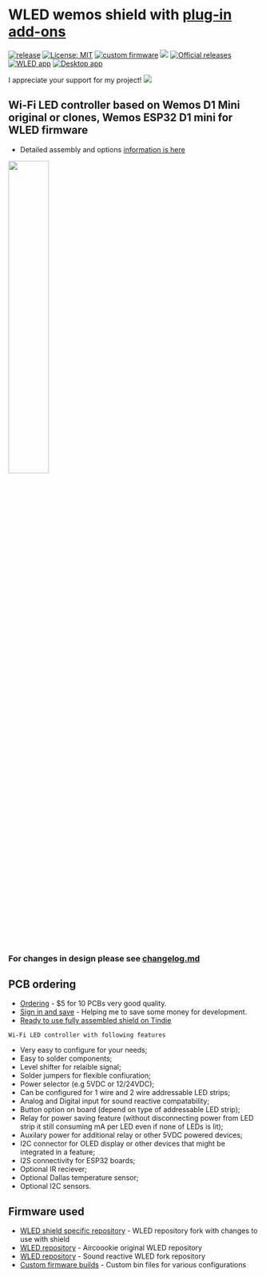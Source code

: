 # WLED wemos shield with <a href=https://github.com/srg74/WLED-wemos-shield/tree/master/resources/Add-ons>plug-in add-ons</a>

[![release](https://img.shields.io/github/v/release/srg74/WLED-wemos-shield)](https://img.shields.io/github/v/release/srg74/WLED-wemos-shield)
[![License: MIT](https://img.shields.io/badge/License-MIT-blue.svg?style=flat-square)](https://github.com/srg74/WLED-wemos-shield/blob/master/LICENSE)
[![custom firmware](https://img.shields.io/static/v1?label=Custom&message=firmware&color=blue&style=flat-square)](https://github.com/srg74/WLED-wemos-shield/tree/master/resources/Firmware)
<a href="https://travis-ci.com/srg74/WLED.svg?branch=WLED_wemos_shield"><img src="https://img.shields.io/travis/com/srg74/WLED?style=flat-square"></a>
[![Official releases](https://img.shields.io/static/v1?label=WLED&message=firmware&color=green&style=flat-square)](https://github.com/Aircoookie/WLED/releases)
[![WLED app](https://img.shields.io/static/v1?label=WLED&message=app&color=green&style=flat-square)](https://github.com/Aircoookie/WLED-App)
[![Desktop app](https://img.shields.io/static/v1?label=WLED&message=Desktop-app&color=violet&style=flat-square)](https://github.com/WoodyLetsCode/WLED-GUI/releases/)

I appreciate your support for my project! [![](https://www.paypalobjects.com/en_US/i/btn/btn_donateCC_LG.gif)](https://www.paypal.com/donate/?hosted_button_id=VU7L89Z2RR7S4)

## Wi-Fi LED controller based on Wemos D1 Mini original or clones, Wemos ESP32 D1 mini for WLED firmware

- Detailed assembly and options <a href=https://github.com/srg74/WLED-wemos-shield/wiki>information is here </a>
<img src="https://github.com/srg74/WLED-wemos-shield/blob/master/resources/Enclosure/Board%20with%20OLED.jpg" width="40%">

### For changes in design please see <a href=https://github.com/srg74/WLED-wemos-shield/blob/master/Changelog.md>changelog.md</a>

## PCB ordering

- [Ordering](https://www.pcbway.com/project/shareproject/WLED_wemos_shield.html) - $5 for 10 PCBs very good quality.
- [Sign in and save](https://www.pcbway.com/setinvite.aspx?inviteid=83580) - Helping me to save some money for development.
- [Ready to use fully assembled shield on Tindie](https://www.tindie.com/stores/serg74)

```Wi-Fi LED controller with following features```

- Very easy to configure for your needs;
- Easy to solder components;
- Level shifter for relaible signal;
- Solder jumpers for flexible confiuration;
- Power selector (e.g 5VDC or 12/24VDC);
- Can be configured for 1 wire and 2 wire addressable LED strips;
- Analog and Digital input for sound reactive compatability;
- Button option on board (depend on type of addressable LED strip);
- Relay for power saving feature (without disconnecting power from LED strip it still consuming mA per LED even if none of LEDs is lit);
- Auxilary power for additional relay or other 5VDC powered devices;
- I2C connector for OLED display or other devices that might be integrated in a feature;
- I2S connectivity for ESP32 boards;
- Optional IR reciever;
- Optional Dallas temperature sensor;
- Optional I2C sensors.

## Firmware used

- [WLED shield specific repository](https://github.com/srg74/WLED/tree/WLED_wemos_shield) - WLED repository fork with changes to use with shield
- [WLED repository](https://github.com/Aircoookie/WLED) - Aircoookie original WLED repository
- [WLED repository](https://github.com/atuline/WLED) - Sound reactive WLED fork repository
- [Custom firmware builds](https://github.com/srg74/WLED-wemos-shield/tree/master/resources/Firmware) - Custom bin files for various configurations
